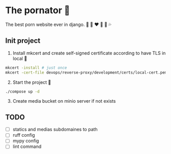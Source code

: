 # The pornator :eggplant:
The best porn website ever in django. :underage: :woman: :heart: :massage: :kiss: :sweat_drops:

## Init project
1. Install mkcert and create self-signed certificate according to have TLS in local :key:
```bash
mkcert -install # just once
mkcert -cert-file devops/reverse-proxy/development/certs/local-cert.pem -key-file devops/reverse-proxy/development/certs/local-key.pem "docker.localhost" "*.docker.localhost"
```
2. Start the project :rocket:
```bash
./compose up -d
```

3. Create media bucket on minio server if not exists

## TODO
- [ ] statics and medias subdomaines to path
- [ ] ruff config
- [ ] mypy config
- [ ] lint command
